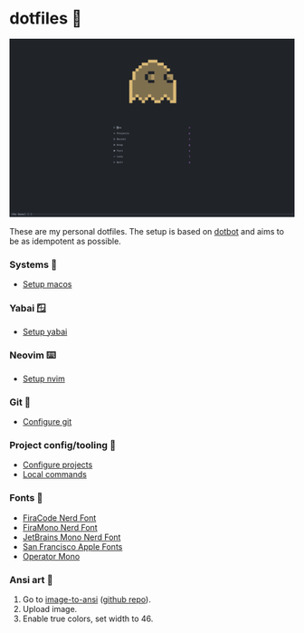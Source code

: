 # dotfiles 🍩

![screenshot](/docs/nvim.png)

These are my personal dotfiles. The setup is based on
[dotbot](https://github.com/danydodson/dotfiles) and aims to be as idempotent as
possible.

### Systems 🚀

- [Setup macos](/docs/macos.md)

### Yabai 🪟

- [Setup yabai](/docs/yabai.md)

### Neovim ⌨️

- [Setup nvim](/installers/nvim.sh)

### Git 🐙

- [Configure git](/docs/git.md)

### Project config/tooling 🧢

- [Configure projects](/installers)
- [Local commands](/bin/)

### Fonts 💯
- [FiraCode Nerd Font](https://github.com/ryanoasis/nerd-fonts/tree/master/patched-fonts/FiraCode)
- [FiraMono Nerd Font](https://github.com/ryanoasis/nerd-fonts/tree/master/patched-fonts/FiraMono)
- [JetBrains Mono Nerd Font](https://github.com/ryanoasis/nerd-fonts/tree/master/patched-fonts/JetBrainsMono)
- [San Francisco Apple Fonts](https://developer.apple.com/fonts/)
- [Operator Mono](https://typography.com/blog/introducing-operator)


### Ansi art 🎨

1. Go to [image-to-ansi](https://dom111.github.io/image-to-ansi) ([github repo](https://github.com/dom111/image-to-ansi)).
2. Upload image.
3. Enable true colors, set width to 46.